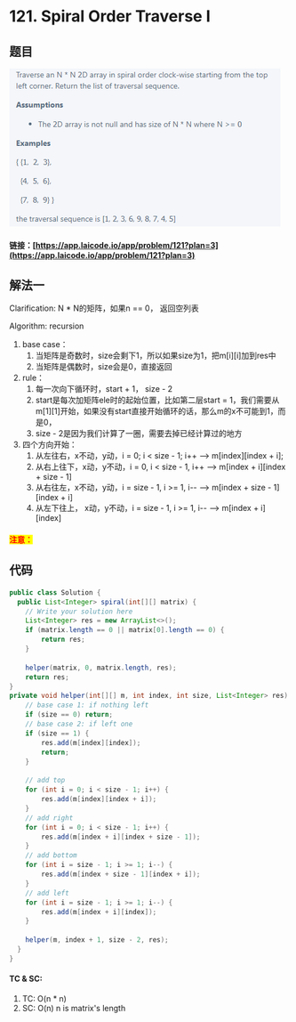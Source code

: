 # 121. Spiral Order Traverse I

## 题目

![](<../../.gitbook/assets/image (133) (1).png>)

#### 链接：[https://app.laicode.io/app/problem/121?plan=3](https://app.laicode.io/app/problem/121?plan=3)

## 解法一

Clarification: N \* N的矩阵，如果n == 0， 返回空列表

Algorithm: recursion

1. base case：
   1. 当矩阵是奇数时，size会剩下1，所以如果size为1，把m\[i]\[i]加到res中
   2. 当矩阵是偶数时，size会是0，直接返回
2. rule：
   1. 每一次向下循环时，start + 1， size - 2
   2. start是每次加矩阵ele时的起始位置，比如第二层start = 1，我们需要从m\[1]\[1]开始，如果没有start直接开始循环的话，那么m的x不可能到1，而是0，
   3. size - 2是因为我们计算了一圈，需要去掉已经计算过的地方
3. 四个方向开始：
   1. 从左往右，x不动，y动，i = 0; i < size - 1; i++ --> m\[index]\[index + i];
   2. 从右上往下，x动，y不动，i = 0, i < size - 1, i++ --> m\[index + i]\[index + size - 1]
   3. 从右往左，x不动，y动，i = size - 1, i >= 1, i-- --> m\[index + size - 1]\[index + i]
   4. 从左下往上， x动，y不动，i = size - 1, i >= 1, i-- --> m\[index + i]\[index]

#### <mark style="color:red;">注意：</mark>

## 代码

```java
public class Solution {
  public List<Integer> spiral(int[][] matrix) {
    // Write your solution here
    List<Integer> res = new ArrayList<>();
    if (matrix.length == 0 || matrix[0].length == 0) {
        return res;
    }
    
    helper(matrix, 0, matrix.length, res);
    return res;
}
private void helper(int[][] m, int index, int size, List<Integer> res) {
    // base case 1: if nothing left
    if (size == 0) return;
    // base case 2: if left one
    if (size == 1) {
        res.add(m[index][index]);
        return;
    }
    
    // add top
    for (int i = 0; i < size - 1; i++) {
        res.add(m[index][index + i]);
    }
    // add right
    for (int i = 0; i < size - 1; i++) {
        res.add(m[index + i][index + size - 1]);
    }
    // add bottom
    for (int i = size - 1; i >= 1; i--) {
        res.add(m[index + size - 1][index + i]);
    }
    // add left
    for (int i = size - 1; i >= 1; i--) {
        res.add(m[index + i][index]);
    }
    
    helper(m, index + 1, size - 2, res);
  }
}

```

#### TC & SC:&#x20;

1. TC: O(n \* n)
2. SC: O(n) n is matrix's length
